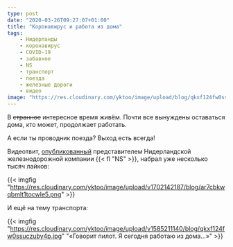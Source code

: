 ```yaml
---
type: post
date: "2020-03-26T09:27:07+01:00"
title: "Коронавирус и работа из дома"
tags:
    - Нидерланды
    - коронавирус
    - COVID-19
    - забавное
    - NS
    - транспорт
    - поезда
    - железные дороги
    - видео
image: "https://res.cloudinary.com/yktoo/image/upload/blog/qkxf124fw0ssuczuby4p.jpg"
---
```


В ~~странное~~ интересное время живём. Почти все вынуждены оставаться дома, кто может, продолжает работать.

А если ты проводник поезда? Выход есть всегда!

<!--more-->

Видеотвит, [опубликованный](https://twitter.com/barthoboer/status/1243069986660327426) представителем Нидерландской железнодорожной компании {{< fl "NS" >}}, набрал уже несколько тысяч лайков:

{{< imgfig "https://res.cloudinary.com/yktoo/image/upload/v1702142187/blog/ar7cbkwqbmlt1tocwle5.png" >}}

И ещё на тему транспорта:

{{< imgfig "https://res.cloudinary.com/yktoo/image/upload/v1585211140/blog/qkxf124fw0ssuczuby4p.jpg" "«Говорит пилот. Я сегодня работаю из дома…»" >}}

